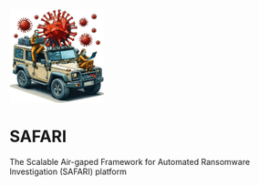 <img src="icon.png?raw=true" width="33%">

# SAFARI
The Scalable Air-gaped Framework for Automated Ransomware Investigation (SAFARI) platform
